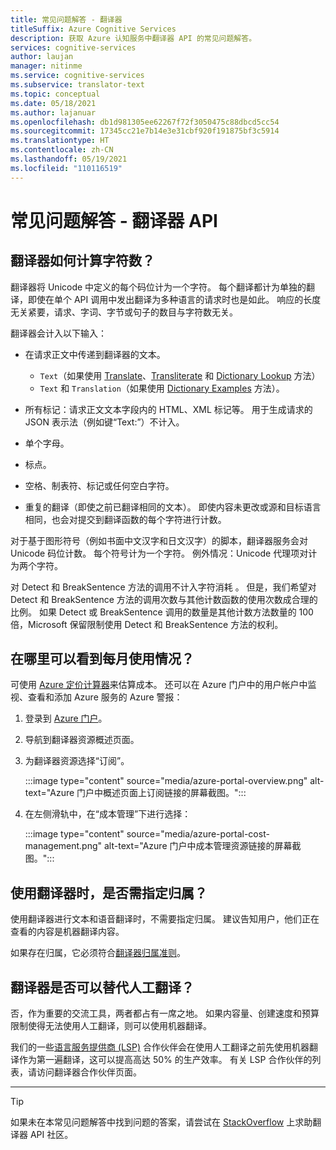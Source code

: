```yaml
---
title: 常见问题解答 - 翻译器
titleSuffix: Azure Cognitive Services
description: 获取 Azure 认知服务中翻译器 API 的常见问题解答。
services: cognitive-services
author: laujan
manager: nitinme
ms.service: cognitive-services
ms.subservice: translator-text
ms.topic: conceptual
ms.date: 05/18/2021
ms.author: lajanuar
ms.openlocfilehash: db1d981305ee62267f72f3050475c88dbcd5cc54
ms.sourcegitcommit: 17345cc21e7b14e3e31cbf920f191875bf3c5914
ms.translationtype: HT
ms.contentlocale: zh-CN
ms.lasthandoff: 05/19/2021
ms.locfileid: "110116519"
---
```

# <a name="frequently-asked-questionstranslator-api"></a>常见问题解答 - 翻译器 API

## <a name="how-does-translator-count-characters"></a>翻译器如何计算字符数？

翻译器将 Unicode 中定义的每个码位计为一个字符。 每个翻译都计为单独的翻译，即使在单个 API 调用中发出翻译为多种语言的请求时也是如此。 响应的长度无关紧要，请求、字词、字节或句子的数目与字符数无关。

翻译器会计入以下输入：

* 在请求正文中传递到翻译器的文本。
  * `Text`（如果使用 [Translate](reference/v3-0-translate.md)、[Transliterate](reference/v3-0-transliterate.md) 和 [Dictionary Lookup](reference/v3-0-dictionary-lookup.md) 方法）
  * `Text` 和 `Translation`（如果使用 [Dictionary Examples](reference/v3-0-dictionary-examples.md) 方法）。

* 所有标记：请求正文文本字段内的 HTML、XML 标记等。 用于生成请求的 JSON 表示法（例如键“Text:”）不计入。
* 单个字母。
* 标点。
* 空格、制表符、标记或任何空白字符。
* 重复的翻译（即使之前已翻译相同的文本）。 即使内容未更改或源和目标语言相同，也会对提交到翻译函数的每个字符进行计数。

对于基于图形符号（例如书面中文汉字和日文汉字）的脚本，翻译器服务会对 Unicode 码位计数。 每个符号计为一个字符。 例外情况：Unicode 代理项对计为两个字符。

对 Detect 和 BreakSentence 方法的调用不计入字符消耗 。 但是，我们希望对 Detect 和 BreakSentence 方法的调用次数与其他计数函数的使用次数成合理的比例。 如果 Detect 或 BreakSentence 调用的数量是其他计数方法数量的 100 倍，Microsoft 保留限制使用 Detect 和 BreakSentence 方法的权利。

## <a name="where-can-i-see-my-monthly-usage"></a>在哪里可以看到每月使用情况？

可使用 [Azure 定价计算器](https://azure.microsoft.com/pricing/calculator/)来估算成本。 还可以在 Azure 门户中的用户帐户中监视、查看和添加 Azure 服务的 Azure 警报：

1. 登录到 [Azure 门户](https://portal.azure.com)。
1. 导航到翻译器资源概述页面。
1. 为翻译器资源选择“订阅”。

    :::image type="content" source="media/azure-portal-overview.png" alt-text="Azure 门户中概述页面上订阅链接的屏幕截图。":::

2. 在左侧滑轨中，在“成本管理”下进行选择：

    :::image type="content" source="media/azure-portal-cost-management.png" alt-text="Azure 门户中成本管理资源链接的屏幕截图。":::

## <a name="is-attribution-required-when-using-translator"></a>使用翻译器时，是否需指定归属？

使用翻译器进行文本和语音翻译时，不需要指定归属。 建议告知用户，他们正在查看的内容是机器翻译内容。

如果存在归属，它必须符合[翻译器归属准则](https://www.microsoft.com/translator/business/attribution/)。

## <a name="is-translator-a-replacement-for-human-translator"></a>翻译器是否可以替代人工翻译？

否，作为重要的交流工具，两者都占有一席之地。 如果内容量、创建速度和预算限制使得无法使用人工翻译，则可以使用机器翻译。

我们的一些[语言服务提供商 (LSP)](https://www.microsoft.com/translator/business/partners/) 合作伙伴会在使用人工翻译之前先使用机器翻译作为第一遍翻译，这可以提高高达 50% 的生产效率。 有关 LSP 合作伙伴的列表，请访问翻译器合作伙伴页面。

---
> [!TIP]
> 如果未在本常见问题解答中找到问题的答案，请尝试在 [StackOverflow](https://stackoverflow.com/search?q=%5Bmicrosoft-cognitive%5D+or+%5Bmicrosoft-cognitive%5D+translator&s=34bf0ce2-b6b3-4355-86a6-d45a1121fe27) 上求助翻译器 API 社区。